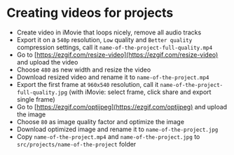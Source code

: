 # Creating videos for projects

- Create video in iMovie that loops nicely, remove all audio tracks
- Export it on a `540p` resolution, `Low` quality and `Better quality` compression settings, call it `name-of-the-project-full-quality.mp4`
- Go to [https://ezgif.com/resize-video](https://ezgif.com/resize-video) and upload the video
- Choose `480` as new width and resize the video
- Download resized video and rename it to `name-of-the-project.mp4`
- Export the first frame at `960x540` resolution, call it `name-of-the-project-full-quality.jpg` (with iMovie: select frame, click share and export single frame)
- Go to [https://ezgif.com/optijpeg](https://ezgif.com/optijpeg) and upload the image
- Choose `80` as image quality factor and optimize the image
- Download optimized image and rename it to `name-of-the-project.jpg`
- Copy `name-of-the-project.mp4` and `name-of-the-project.jpg` to `src/projects/name-of-the-project` folder